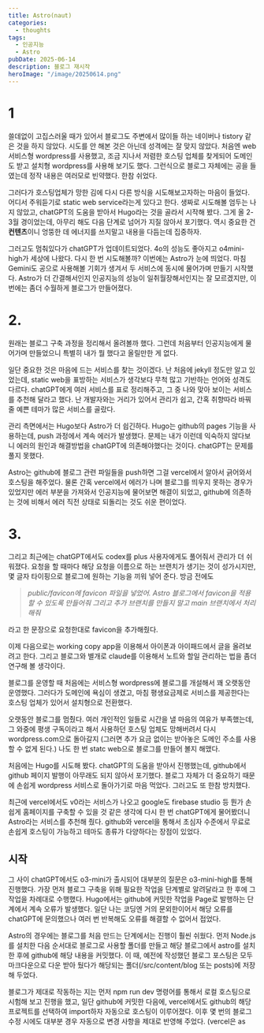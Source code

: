 ```yaml
---
title: Astro(naut)
categories:
  - thoughts
tags:
  - 인공지능
  - Astro
pubDate: 2025-06-14
description: 블로그 재시작
heroImage: "/image/20250614.png"
---
```

# 1
쓸데없이 고집스러울 때가 있어서 블로그도 주변에서 많이들 하는 네이버나 tistory 같은 것을 하지 않았다. 시도를 안 해본 것은 아닌데 성격에는 잘 맞지 않았다. 처음엔 web 서비스형 wordpress를 사용했고, 조금 지나서 저렴한 호스팅 업체를 찾게되어 도메인도 받고 설치형 wordpress를 사용해 보기도 했다. 그런식으로 블로그 자체에는 공을 들였는데 정작 내용은 여러모로 빈약했다. 한참 쉬었다. 

그러다가 호스팅업체가 망한 김에 다시 다른 방식을 시도해보고자하는 마음이 들었다. 어디서 주워듣기로 static web service라는게 있다고 한다. 생짜로 시도해볼 엄두는 나지 않았고, chatGPT의 도움을 받아서 Hugo라는 것을 골라서 시작해 봤다. 그게 올 2-3월 경이었는데, 아무리 해도 다음 단계로 넘어가 지질 않아서 포기했다. 역시 중요한 건 **컨텐츠**이니 엉뚱한 데 에너지를 쓰지말고 내용을 다듬는데 집중하자.

그러고도 멈춰있다가 chatGPT가 업데이트되었다. 4o의 성능도 좋아지고 o4mini-high가 세상에 나왔다. 다시 한 번 시도해볼까? 이번에는 Astro가 눈에 띄었다. 마침 Gemini도 공으로 사용해볼 기회가 생겨서 두 서비스에 동시에 물어가며 만들기 시작했다. Astro가 더 간결해서인지 인공지능의 성능이 일취월장해서인지는 잘 모르겠지만, 이번에는 좀더 수월하게 블로그가 만들어졌다.

# 2.
원래는 블로그 구축 과정을 정리해서 올려볼까 했다. 그런데 처음부터 인공지능에게 물어가며 만들었으니 특별히 내가 뭘 했다고 올릴만한 게 없다.

일단 중요한 것은 마음에 드는 서비스를 찾는 것이겠다. 난 처음에 jekyll 정도만 알고 있었는데, static web을 표방하는 서비스가 생각보다 무척 많고 기반하는 언어와 성격도 다르다. chatGPT에게 여러 서비스를 표로 정리해주고, 그 중 나와 맞아 보이는 서비스를 추천해 달라고 했다. 난 개발자와는 거리가 있어서 관리가 쉽고, 간혹 취향따라 바꿔줄 예쁜 테마가 많은 서비스를 골랐다.

관리 측면에서는 Hugo보다 Astro가 더 쉽긴하다. Hugo는 github의 pages 기능을 사용하는데, push 과정에서 계속 에러가 발생했다. 문제는 내가 이런데 익숙하지 않다보니 에러의 원인과 해결방법을 chatGPT에 의존해야했다는 것이다. chatGPT는 문제를 풀지 못했다.

Astro는 github에 블로그 관련 파일들을 push하면 그걸 vercel에서 알아서 긁어와서 호스팅을 해주었다. 물론 간혹 vercel에서 에러가 나며 블로그를 띄우지 못하는 경우가 있었지만 에러 부분을 가져와서 인공지능에 물어보면 해결이 되었고, github에 의존하는 것에 비해서 에러 직전 상태로 되돌리는 것도 쉬운 편이었다.

# 3.
그리고 최근에는 chatGPT에서도 codex를 plus 사용자에게도 풀어줘서 관리가 더 쉬워졌다. 요청을 할 때마다 해당 요청을 이름으로 하는 브랜치가 생기는 것이 성가시지만, 몇 글자 타이핑으로 블로그에 원하는 기능을 끼워 넣어 준다. 방금 전에도

> *public/favicon에 favicon 파일을 넣었어. Astro 블로그에서 favicon을 적용할 수 있도록 만들어줘 그리고 추가 브랜치를 만들지 말고 main 브랜치에서 처리해줘*

라고 한 문장으로 요청한대로 favicon을 추가해줬다.

이제 다음으로는 working copy app을 이용해서 아이폰과 아이패드에서 글을 올려보려고 한다. 그리고 블로그와 별개로 claude를 이용해서 노트와 할일 관리하는 법을 좀더 연구해 볼 생각이다.



블로그를 운영할 때 처음에는 서비스형 wordpress에 블로그를 개설해서 꽤 오랫동안 운영했다. 그러다가 도메인에 욕심이 생겼고, 마침 평생요금제로 서비스를 제공한다는 호스팅 업체가 있어서 설치형으로 전환했다.

오랫동안 블로그를 멈췄다. 여러 개인적인 일들로 시간을 낼 마음의 여유가 부족했는데, 그 와중에 평생 구독이라고 해서 사용하던 호스팅 업체도 망해버려서 다시 wordpress.com으로 돌아갈지 (그러면 추가 요금 없이는 받아놓은 도메인 주소를 사용할 수 없게 된다.) 나도 한 번 statc web으로 블로그를 만들어 볼지 해맸다.

처음에는 Hugo를 시도해 봤다. chatGPT의 도움을 받아서 진행했는데, github에서 github 페이지 발행이 아무래도 되지 않아서 포기했다. 블로그 자체가 더 중요하기 때문에 손쉽게 wordpress 서비스로 돌아가기로 마음 먹었다. 그러고도 또 한참 방치했다.

최근에 vercel에서도 v0라는 서비스가 나오고 google도 firebase studio 등 뭔가 손쉽게 홈페이지를 구축할 수 있을 것 같은 생각에 다시 한 번 chatGPT에게 물어봤더니 Astro라는 서비스를 추천해 줬다. github와 vercel을 통해서 초심자 수준에서 무료로 손쉽게 호스팅이 가능하고 테마도 종류가 다양하다는 장점이 있었다.

## 시작
그 사이 chatGPT에서도 o3-mini가 출시되어 대부분의 질문은 o3-mini-high를 통해 진행했다. 가장 먼저 블로그 구축을 위해 필요한 작업을 단계별로 알려달라고 한 후에 그 작업을 차례대로 수행했다. Hugo에서는 github에 커밋한 작업을 Page로 발행하는 단계에서 계속 오류가 발생했다. 일단 나는 코딩엔 거의 문외한이어서 해당 오류를 chatGPT에 문의했으나 여러 번 반복해도 오류를 해결할 수 없어서 접었다.

Astro의 경우에는 블로그를 처음 만드는 단계에서는 진행이 훨씬 쉬웠다. 먼저 Node.js를 설치한 다음 순서대로 블로그로 사용할 폴더를 만들고 해당 블로그에서 astro를 설치한 후에 github에 해당 내용을 커밋했다. 이 때, 예전에 작성했던 블로그 포스팅은 모두 마크다운으로 다운 받아 뒀다가 해당되는 폴더(/src/content/blog 또는 posts)에 저장해 두었다.

블로그가 제대로 작동하는 지는 먼저 npm run dev 명령어를 통해서 로컬 호스팅으로 시험해 보고 진행을 했고, 일단 github에 커밋한 다음에, vercel에서도 github의 해당 프로젝트를 선택하여 import하자 자동으로 호스팅이 이루어졌다. 이후 몇 번의 블로그 수정 시에도 대부분 경우 자동으로 변경 사항을 제대로 반영해 주었다. (vercel은 as